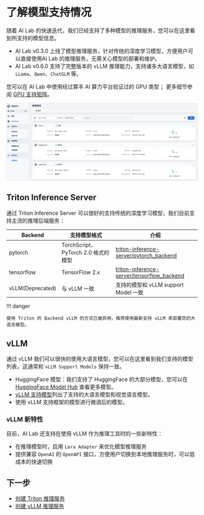 # 了解模型支持情况

随着 AI Lab 的快速迭代，我们已经支持了多种模型的推理服务，您可以在这里看到所支持的模型信息。

- AI Lab v0.3.0 上线了模型推理服务，针对传统的深度学习模型，方便用户可以直接使用AI Lab 的推理服务，无需关心模型的部署和维护。
- AI Lab v0.6.0 支持了完整版本的 vLLM 推理能力，支持诸多大语言模型，如 `LLama`、`Qwen`、`ChatGLM` 等。

您可以在 AI Lab 中使用经过算丰 AI 算力平台验证过的 GPU 类型；
更多细节参阅 [GPU 支持矩阵](../../kpanda/gpu/gpu_matrix.md)。

![点击创建](../images/inference-interface.png)

## Triton Inference Server

通过 Triton Inference Server 可以很好的支持传统的深度学习模型，我们目前支持主流的推理后端服务：

| Backend | 支持模型格式 | 介绍 |
| ------- | ---------- | --- |
| pytorch | TorchScript、PyTorch 2.0 格式的模型 | [triton-inference-server/pytorch_backend](https://github.com/triton-inference-server/pytorch_backend) |
| tensorflow | TensorFlow 2.x | [triton-inference-server/tensorflow_backend](https://github.com/triton-inference-server/tensorflow_backend) |
| vLLM(Deprecated) | 与 vLLM 一致 | 支持的模型和 vLLM support Model 一致 |

!!! danger

    使用 Triton 的 Backend vLLM 的方式已被弃用，推荐使用最新支持 vLLM 来部署您的大语言模型。

## vLLM

通过 vLLM 我们可以很快的使用大语言模型，您可以在这里看到我们支持的模型列表，这通常和 `vLLM Support Models` 保持一致。

- HuggingFace 模型：我们支持了 HuggingFace 的大部分模型，您可以在 [HuggingFace Model Hub](https://huggingface.co/models) 查看更多模型。
- [vLLM 支持模型](https://docs.vllm.ai/en/stable/models/supported_models.html)列出了支持的大语言模型和视觉语言模型。
- 使用 vLLM 支持框架的模型进行微调后的模型。

### vLLM 新特性

目前，AI Lab 还支持在使用 vLLM 作为推理工具时的一些新特性：

- 在推理模型时，启用 `Lora Adapter` 来优化模型推理服务
- 提供兼容 `OpenAI` 的 `OpenAPI` 接口，方便用户切换到本地推理服务时，可以低成本的快速切换

## 下一步

- [创建 Triton 推理服务](./triton-inference.md)
- [创建 vLLM 推理服务](./vllm-inference.md)

